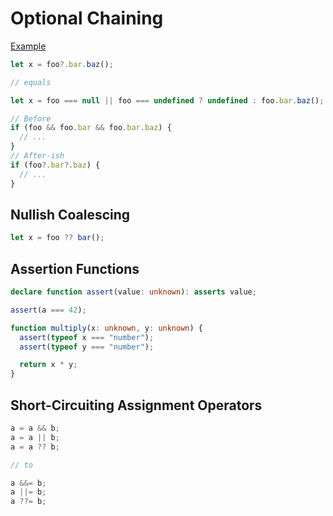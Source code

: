 # Optional Chaining

[Example](example/Optional_Chaining.ts)

```ts
let x = foo?.bar.baz();

// equals

let x = foo === null || foo === undefined ? undefined : foo.bar.baz();
```


```ts
// Before
if (foo && foo.bar && foo.bar.baz) {
  // ...
}
// After-ish
if (foo?.bar?.baz) {
  // ...
}
```


## Nullish Coalescing

```ts
let x = foo ?? bar();
```

## Assertion Functions

```ts
declare function assert(value: unknown): asserts value;

assert(a === 42);

function multiply(x: unknown, y: unknown) {
  assert(typeof x === "number");
  assert(typeof y === "number");

  return x * y;
}
```

## Short-Circuiting Assignment Operators

```ts
a = a && b;
a = a || b;
a = a ?? b;

// to

a &&= b;
a ||= b;
a ??= b;
```

